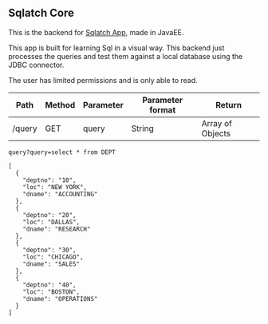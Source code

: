 ## Sqlatch Core

This is the backend for [Sqlatch App](https://github.com/aabreuglez/Sqlatch), made in JavaEE. 

This app is built for learning Sql in a visual way. This backend just processes 
the queries and test them against a local database using the JDBC connector.

The user has limited permissions and is only able to read.

| Path    | Method | Parameter | Parameter format | Return |
| ------- | ------ | --------- | ---------------- | ------ |
| /query  | GET    | query     |  String          | Array of Objects |


`query?query=select * from DEPT`

```
[
  {
    "deptno": "10",
    "loc": "NEW YORK",
    "dname": "ACCOUNTING"
  },
  {
    "deptno": "20",
    "loc": "DALLAS",
    "dname": "RESEARCH"
  },
  {
    "deptno": "30",
    "loc": "CHICAGO",
    "dname": "SALES"
  },
  {
    "deptno": "40",
    "loc": "BOSTON",
    "dname": "OPERATIONS"
  }
]
``` 